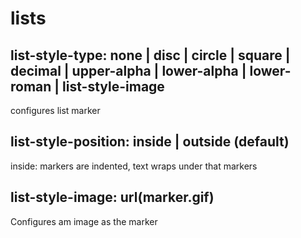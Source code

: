 # lists


## list-style-type: none | disc | circle | square | decimal | upper-alpha | lower-alpha | lower-roman | list-style-image
configures list marker

## list-style-position: inside | outside (default)
inside: markers are indented, text wraps under that markers

## list-style-image: url(marker.gif)
Configures am image as the marker
